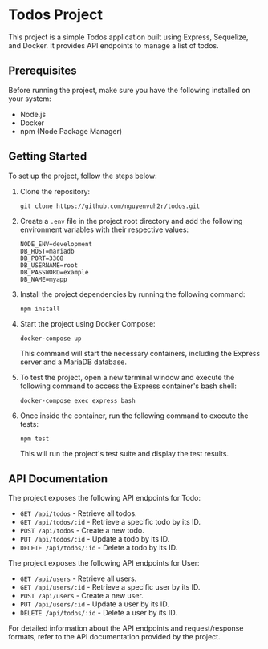 # Todos Project

This project is a simple Todos application built using Express, Sequelize, and Docker. It provides API endpoints to manage a list of todos.

## Prerequisites

Before running the project, make sure you have the following installed on your system:

- Node.js
- Docker
- npm (Node Package Manager)

## Getting Started

To set up the project, follow the steps below:

1. Clone the repository:

   ```
   git clone https://github.com/nguyenvuh2r/todos.git
   ```

2. Create a `.env` file in the project root directory and add the following environment variables with their respective values:

   ```
   NODE_ENV=development
   DB_HOST=mariadb
   DB_PORT=3308
   DB_USERNAME=root
   DB_PASSWORD=example
   DB_NAME=myapp
   ```

3. Install the project dependencies by running the following command:

   ```
   npm install
   ```

4. Start the project using Docker Compose:

   ```
   docker-compose up
   ```

   This command will start the necessary containers, including the Express server and a MariaDB database.

5. To test the project, open a new terminal window and execute the following command to access the Express container's bash shell:

   ```
   docker-compose exec express bash
   ```

6. Once inside the container, run the following command to execute the tests:

   ```
   npm test
   ```

   This will run the project's test suite and display the test results.

## API Documentation

The project exposes the following API endpoints for Todo:
- `GET /api/todos` - Retrieve all todos.
- `GET /api/todos/:id` - Retrieve a specific todo by its ID.
- `POST /api/todos` - Create a new todo.
- `PUT /api/todos/:id` - Update a todo by its ID.
- `DELETE /api/todos/:id` - Delete a todo by its ID.

The project exposes the following API endpoints for User:
- `GET /api/users` - Retrieve all users.
- `GET /api/users/:id` - Retrieve a specific user by its ID.
- `POST /api/users` - Create a new user.
- `PUT /api/users/:id` - Update a user by its ID.
- `DELETE /api/todos/:id` - Delete a user by its ID.

For detailed information about the API endpoints and request/response formats, refer to the API documentation provided by the project.
